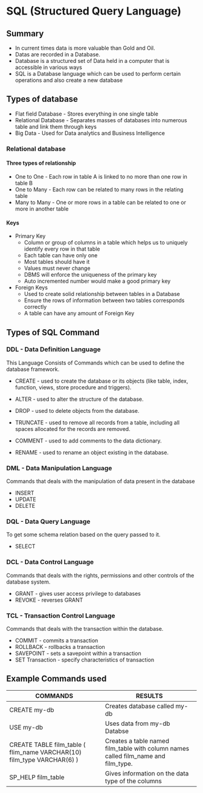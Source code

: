 # SQL (Structured Query Language)

## Summary

- In current times data is more valuable than Gold and Oil.
- Datas are recorded in a Database.
- Database is a structured set of Data held in a computer that is accessible in various ways
- SQL is a Database language which can be used to perform certain operations and also create a new database

## Types of database

- Flat field Database - Stores everything in one single table
- Relational Database - Separates masses of databases into numerous table and link them through keys
- Big Data - Used for Data analytics and Business Intelligence

### Relational database

#### Three types of relationship

- One to One - Each row in table A is linked to no more than one row in table B
- One to Many - Each row can be related to many rows in the relating table
- Many to Many - One or more rows in a table can be related to one or more in another table

#### Keys

- Primary Key
  - Column or group of columns in a table which helps us to uniquely identify every row in that table
  - Each table can have only one
  - Most tables should have it
  - Values must never change
  - DBMS will enforce the uniqueness of the primary key
  - Auto incremented number would make a good primary key
- Foreign Keys
  - Used to create solid relationship between tables in a Database
  - Ensure the rows of information between two tables corresponds correctly
  - A table can have any amount of Foreign Key

## Types of SQL Command

### DDL - Data Definition Language

This Language Consists of Commands which can be used to define the database framework.
- CREATE - used to create the database or its objects (like table, index, function, views, store procedure and triggers).

- ALTER - used to alter the structure of the database.

- DROP - used to delete objects from the database.

- TRUNCATE - used to remove all records from a table, including all spaces allocated for the records are removed.

- COMMENT - used to add comments to the data dictionary.

- RENAME - used to rename an object existing in the database.

### DML - Data Manipulation Language

Commands that deals with the manipulation of data present in the database
- INSERT
- UPDATE
- DELETE

### DQL - Data Query Language

To get some schema relation based on the query passed to it.
- SELECT

### DCL - Data Control Language

Commands that deals with the rights, permissions and other controls of the database system.
- GRANT - gives user access privilege to databases
- REVOKE - reverses GRANT

### TCL - Transaction Control Language

Commands that deals with the transaction within the database.
- COMMIT - commits a transaction
- ROLLBACK - rollbacks a transaction
- SAVEPOINT - sets a savepoint within a transaction
- SET Transaction - specify characteristics of transaction

## Example Commands used
| COMMANDS                                                                | RESULTS                                                                            |
|-------------------------------------------------------------------------|------------------------------------------------------------------------------------|
| CREATE my-db                                                            | Creates database called my-db                                                      |
| USE my-db                                                               | Uses data from my-db Databse                                                       |
| CREATE TABLE film_table  ( flim_name VARCHAR(10) film_type VARCHAR(6) ) | Creates a table named film_table with column names called film_name and film_type. |
| SP_HELP film_table                                                      | Gives information on the data type of the columns                                  |
